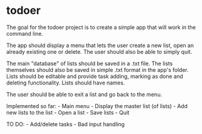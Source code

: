 # todoer
The goal for the todoer project is to create a simple app that will work in the command line.

The app should display a menu that lets the user create a new list, open an already existing one or delete.
The user should also be able to simply quit.

The main "database" of lists should be saved in a .txt file.
The lists themselves should also be saved in simple .txt format in the app's folder.
Lists should be editable and provide task adding, marking as done and deleting functionality.
Lists should have names.

The user should be able to exit a list and go back to the menu.

Implemented so far:
    - Main menu
    - Display the master list (of lists)
    - Add new lists to the list
    - Open a list
    - Save lists
    - Quit

TO DO:
    - Add/delete tasks
    - Bad input handling
